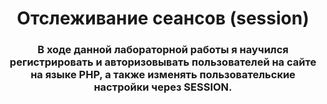 <h1 align="center">Отслеживание сеансов (session)</h1>
<h3 align="center">В ходе данной лабораторной работы я научился регистрировать и авторизовывать пользователей на сайте на языке PHP, а также изменять пользовательские настройки через SESSION.
</h3>